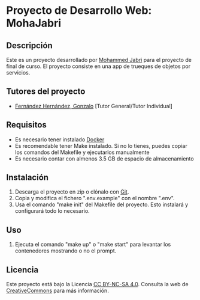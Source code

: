 # Proyecto de Desarrollo Web: MohaJabri

## Descripción
Este es un proyecto desarrollado por [Mohammed Jabri](https://github.com/MohaJabri/Proyecto_TrendySwap) para el proyecto de final de curso. 
El proyecto consiste en una app de trueques de objetos por servicios.

## Tutores del proyecto
- [Fernández Hernández, Gonzalo](https://github.com/GonxFH) [Tutor General/Tutor Individual]

## Requisitos
- Es necesario tener instalado [Docker](https://www.docker.com/)
- Es recomendable tener Make instalado. Si no lo tienes, puedes copiar los comandos del Makefile y ejecutarlos manualmente
- Es necesario contar con almenos 3.5 GB de espacio de almacenamiento

## Instalación
1. Descarga el proyecto en zip o clónalo con [Git](https://github.com/MohaJabri/Proyecto_TrendySwap).
2. Copia y modifica el fichero ".env.example" con el nombre ".env".
3. Usa el comando "make init" del Makefile del proyecto. Esto instalará y configurará todo lo necesario.

## Uso
1. Ejecuta el comando "make up" o "make start" para levantar los contenedores mostrando o no el prompt.

## Licencia
Este proyecto está bajo la Licencia [CC BY-NC-SA 4.0](https://creativecommons.org/licenses/by-nc-sa/4.0/deed.es). Consulta la web de [CreativeCommons](https://creativecommons.org/licenses/by-sa/3.0/es/) para más información.
